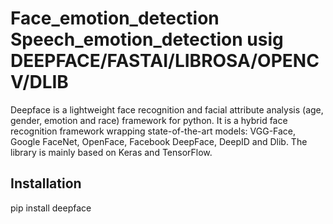 # Face_emotion_detection Speech_emotion_detection usig DEEPFACE/FASTAI/LIBROSA/OPENCV/DLIB

Deepface is a lightweight face recognition and facial attribute analysis (age, gender, emotion and race) framework for python. It is a hybrid face recognition framework wrapping state-of-the-art models: VGG-Face, Google FaceNet, OpenFace, Facebook DeepFace, DeepID and Dlib. The library is mainly based on Keras and TensorFlow.

## Installation

pip install deepface

